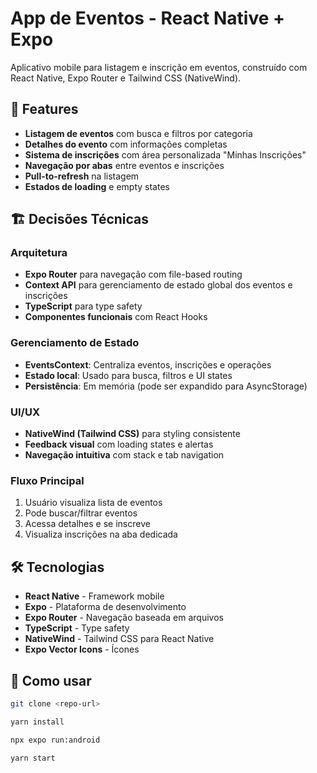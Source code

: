 # App de Eventos - React Native + Expo

Aplicativo mobile para listagem e inscrição em eventos, construído com React Native, Expo Router e Tailwind CSS (NativeWind).

## 🚀 Features

- **Listagem de eventos** com busca e filtros por categoria
- **Detalhes do evento** com informações completas
- **Sistema de inscrições** com área personalizada "Minhas Inscrições"
- **Navegação por abas** entre eventos e inscrições
- **Pull-to-refresh** na listagem
- **Estados de loading** e empty states

## 🏗️ Decisões Técnicas

### **Arquitetura**
- **Expo Router** para navegação com file-based routing
- **Context API** para gerenciamento de estado global dos eventos e inscrições
- **TypeScript** para type safety
- **Componentes funcionais** com React Hooks

### **Gerenciamento de Estado**
- **EventsContext**: Centraliza eventos, inscrições e operações
- **Estado local**: Usado para busca, filtros e UI states
- **Persistência**: Em memória (pode ser expandido para AsyncStorage)

### **UI/UX**
- **NativeWind (Tailwind CSS)** para styling consistente
- **Feedback visual** com loading states e alertas
- **Navegação intuitiva** com stack e tab navigation

### **Fluxo Principal**
1. Usuário visualiza lista de eventos
2. Pode buscar/filtrar eventos
3. Acessa detalhes e se inscreve
4. Visualiza inscrições na aba dedicada

## 🛠️ Tecnologias

- **React Native** - Framework mobile
- **Expo** - Plataforma de desenvolvimento
- **Expo Router** - Navegação baseada em arquivos
- **TypeScript** - Type safety
- **NativeWind** - Tailwind CSS para React Native
- **Expo Vector Icons** - Ícones

## 🚀 Como usar

```sh
git clone <repo-url>

yarn install

npx expo run:android

yarn start
```
